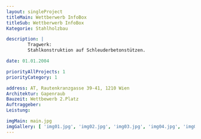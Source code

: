 ```yaml
---
layout: singleProject
titleMain: Wettberwerb InfoBox
titleSub: Wettberwerb InfoBox
Kategorie: Stahlholzbau

description: |
        Tragwerk:
        Stahlkonstruktion auf Schleuderbetonstützen.

date: 01.01.2004

priorityAllProjects: 1
priorityCategory: 1

address: AT, Rautenkranzgasse 39-41, 1210 Wien
Architektur: Gapenraub
Bauzeit: Wettbewerb 2.Platz
Auftraggeber:
Leistung:

imgMain: main.jpg
imgGallery: [ 'img01.jpg', 'img02.jpg', 'img03.jpg', 'img04.jpg', 'img05.jpg']
---
```

